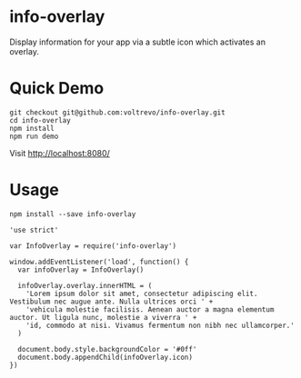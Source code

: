# info-overlay
Display information for your app via a subtle icon which activates an overlay.

# Quick Demo

```
git checkout git@github.com:voltrevo/info-overlay.git
cd info-overlay
npm install
npm run demo
```

Visit [http://localhost:8080/](http://localhost:8080/)

# Usage

`npm install --save info-overlay`

```
'use strict'

var InfoOverlay = require('info-overlay')

window.addEventListener('load', function() {
  var infoOverlay = InfoOverlay()
  
  infoOverlay.overlay.innerHTML = (
    'Lorem ipsum dolor sit amet, consectetur adipiscing elit. Vestibulum nec augue ante. Nulla ultrices orci ' +
    'vehicula molestie facilisis. Aenean auctor a magna elementum auctor. Ut ligula nunc, molestie a viverra ' +
    'id, commodo at nisi. Vivamus fermentum non nibh nec ullamcorper.'
  )

  document.body.style.backgroundColor = '#0ff'
  document.body.appendChild(infoOverlay.icon)
})
```
